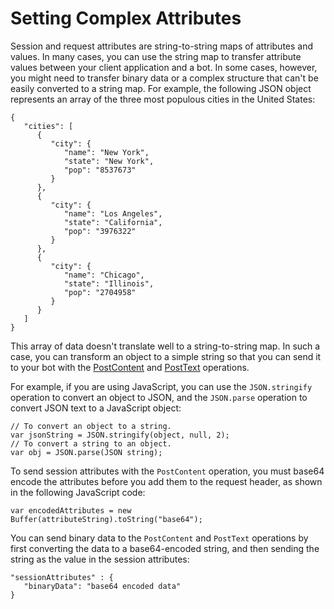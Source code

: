 # Setting Complex Attributes<a name="context-mgmt-complex-attributes"></a>

Session and request attributes are string\-to\-string maps of attributes and values\. In many cases, you can use the string map to transfer attribute values between your client application and a bot\. In some cases, however, you might need to transfer binary data or a complex structure that can't be easily converted to a string map\. For example, the following JSON object represents an array of the three most populous cities in the United States:

```
{
   "cities": [
      {
         "city": {
            "name": "New York",
            "state": "New York",
            "pop": "8537673"
         }
      },
      {
         "city": {
            "name": "Los Angeles",
            "state": "California",
            "pop": "3976322"
         }
      },
      {
         "city": {
            "name": "Chicago",
            "state": "Illinois",
            "pop": "2704958"
         }
      }
   ]
}
```

This array of data doesn't translate well to a string\-to\-string map\. In such a case, you can transform an object to a simple string so that you can send it to your bot with the [PostContent](API_runtime_PostContent.md) and [PostText](API_runtime_PostText.md) operations\. 

For example, if you are using JavaScript, you can use the `JSON.stringify` operation to convert an object to JSON, and the `JSON.parse` operation to convert JSON text to a JavaScript object:

```
// To convert an object to a string.
var jsonString = JSON.stringify(object, null, 2);
// To convert a string to an object.
var obj = JSON.parse(JSON string);
```

To send session attributes with the `PostContent` operation, you must base64 encode the attributes before you add them to the request header, as shown in the following JavaScript code:

```
var encodedAttributes = new Buffer(attributeString).toString("base64");
```

You can send binary data to the `PostContent` and `PostText` operations by first converting the data to a base64\-encoded string, and then sending the string as the value in the session attributes:

```
"sessionAttributes" : {
   "binaryData": "base64 encoded data"
}
```